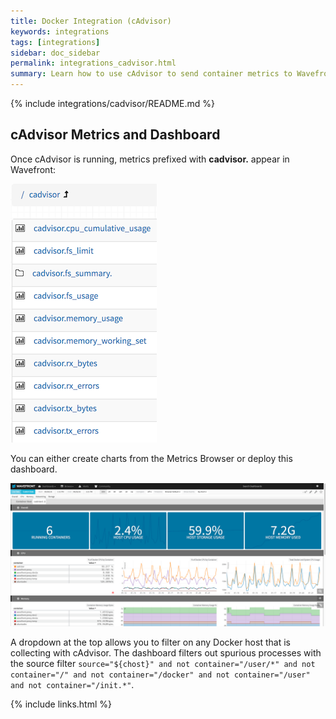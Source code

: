 ```yaml
---
title: Docker Integration (cAdvisor)
keywords: integrations
tags: [integrations]
sidebar: doc_sidebar
permalink: integrations_cadvisor.html
summary: Learn how to use cAdvisor to send container metrics to Wavefront.
---
```


{% include integrations/cadvisor/README.md %}

## cAdvisor Metrics and Dashboard
Once cAdvisor is running, metrics prefixed with **cadvisor.** appear in Wavefront:

![cadvisor metrics](images/cadvisor_metrics.png)

You can either create charts from the Metrics Browser or deploy this dashboard. 

![cadvisor dashboard](images/cadvisor_dashboard.png)

A dropdown at the top allows you to filter on any Docker host that is collecting with cAdvisor. The dashboard filters out spurious processes with the source filter `source="${chost}" and not container="/user/*" and not container="/" and not container="/docker" and not container="/user" and not container="/init.*"`.

{% include links.html %}
